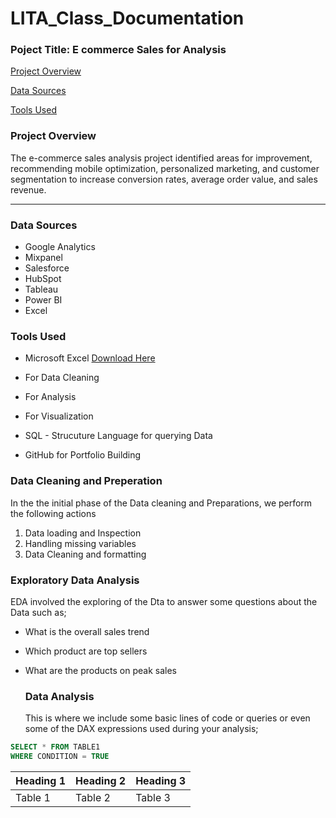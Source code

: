 # LITA_Class_Documentation
### Poject Title: E commerce Sales for Analysis
[Project Overview](#project-overview)

[Data Sources](#data-sources) 

[Tools Used](#tools-used)

### Project Overview
The e-commerce sales analysis project identified areas for improvement, recommending mobile optimization, personalized marketing, and customer segmentation to increase conversion rates, average order value, and sales revenue.

---
### Data Sources
- Google Analytics
- Mixpanel
- Salesforce
- HubSpot
- Tableau
- Power BI
- Excel

### Tools Used
- Microsoft Excel [Download Here](https://www.microsoft.com)
- For Data Cleaning
- For Analysis
- For Visualization
 
- SQL - Strucuture Language for querying Data
- GitHub for Portfolio Building

### Data Cleaning and Preperation
In the the initial phase of the Data cleaning and Preparations, we perform the following actions
1. Data loading and Inspection
2. Handling missing variables
3. Data Cleaning and formatting

### Exploratory Data Analysis
EDA involved the exploring of the Dta to answer some questions about the Data such as;
- What is the overall sales trend
- Which product are top sellers
- What are the products on peak sales

  ### Data Analysis
  This is where we include some basic lines of code or queries or even some of the DAX expressions used during your analysis;

```SQL
SELECT * FROM TABLE1
WHERE CONDITION = TRUE
```


|Heading 1|Heading 2|Heading 3|
|---------|---------|---------|
|Table 1|Table 2|Table 3|
